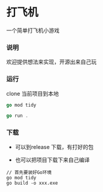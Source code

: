 # 打飞机
一个简单打飞机小游戏

### 说明
欢迎提供想法来实现，开源出来自己玩

### 运行
 clone 当前项目到本地

```Go
go mod tidy

go run .
```

### 下载

- 可以到release 下载，有打好的包

- 也可以把项目下载下来自己编译

```
// 首先要装好Go环境
go mod tidy
go build -o xxx.exe

```